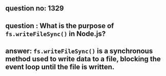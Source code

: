 
      
## question no: 1329

## question : What is the purpose of `fs.writeFileSync()` in Node.js?

## answer: `fs.writeFileSync()` is a synchronous method used to write data to a file, blocking the event loop until the file is written.
      